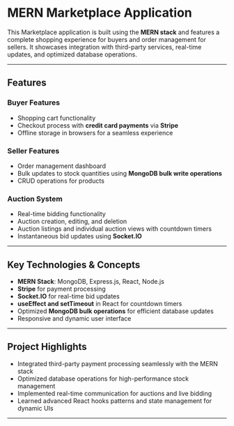 # MERN Marketplace Application

This Marketplace application is built using the **MERN stack** and features a complete shopping experience for buyers and order management for sellers. It showcases integration with third-party services, real-time updates, and optimized database operations.

---

## Features

### Buyer Features
- Shopping cart functionality
- Checkout process with **credit card payments** via **Stripe**
- Offline storage in browsers for a seamless experience

### Seller Features
- Order management dashboard
- Bulk updates to stock quantities using **MongoDB bulk write operations**
- CRUD operations for products

### Auction System
- Real-time bidding functionality
- Auction creation, editing, and deletion
- Auction listings and individual auction views with countdown timers
- Instantaneous bid updates using **Socket.IO**

---

## Key Technologies & Concepts

- **MERN Stack**: MongoDB, Express.js, React, Node.js
- **Stripe** for payment processing
- **Socket.IO** for real-time bid updates
- **useEffect and setTimeout** in React for countdown timers
- Optimized **MongoDB bulk operations** for efficient database updates
- Responsive and dynamic user interface

---

## Project Highlights

- Integrated third-party payment processing seamlessly with the MERN stack
- Optimized database operations for high-performance stock management
- Implemented real-time communication for auctions and live bidding
- Learned advanced React hooks patterns and state management for dynamic UIs

---
